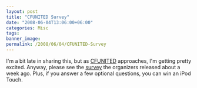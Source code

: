 ```yaml
---
layout: post
title: "CFUNITED Survey"
date: "2008-06-04T13:06:00+06:00"
categories: Misc 
tags: 
banner_image: 
permalink: /2008/06/04/CFUNITED-Survey
---
```


I'm a bit late in sharing this, but as <a href="http://www.cfunited.com">CFUNITED</a> approaches, I'm getting pretty excited. Anyway, please see the <a href="http://cfunited.com/blog/index.cfm/2008/5/28/Adobe-ColdFusion-Survey-and-Scavenger-Hunt">survey</a> the organizers released about a week ago. Plus, if you answer a few optional questions, you can win an iPod Touch.